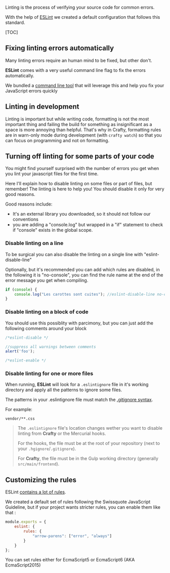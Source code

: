 Linting is the process of verifying your source code for common errors.

With the help of [ESLint](http://eslint.org) we created a default configuration that follows this standard.

[TOC]

## Fixing linting errors automatically

Many linting errors require an human mind to be fixed, but other don't.

__ESLint__ comes with a very useful command line flag to fix the errors automatically.

We bundled a [command line tool](../../CLI.md) that will leverage this and help you fix your JavaScript errors quickly

## Linting in development

Linting is important but while writing code, formatting is not the most important thing and failing the build for something as insignificant as a space is more annoying than helpful. That's why in Crafty, formatting rules are in warn-only mode during development (with `crafty watch`) so that you can focus on programming and not on formatting.

## Turning off linting for some parts of your code

You might find yourself surprised with the number of errors you get when you lint your javascript files for the first time.

Here I'll explain how to disable linting on some files or part of files, but remember! The linting is here to help you! You should disable it only for very good reasons.

Good reasons include:

- It's an external library you downloaded, so it should not follow our conventions
- you are adding a "console.log" but wrapped in a "if" statement to check if "console" exists in the global scope.

### Disable linting on a line

To be surgical you can also disable the linting on a single line with "eslint-disable-line"

Optionally, but it's recommended you can add which rules are disabled, in the following it is "no-console",
you can find the rule name at the end of the error message you get when compiling.

```javascript
if (console) {
    console.log("Les carottes sont cuites"); //eslint-disable-line no-console
}
```

### Disable linting on a block of code

You should use this possiblity with parcimony, but you can just add the following comments around your block

```javascript
/*eslint-disable */

//suppress all warnings between comments
alert('foo');

/*eslint-enable */
```

### Disable linting for one or more files

When running, __ESLint__ will look for a `.eslintignore` file in it's working directory and apply all the patterns to ignore some files.

The patterns in your .eslintignore file must match the [.gitignore syntax](https://git-scm.com/docs/gitignore).

For example:

```ignore
vendor/**.css
```

> The `.eslintignore` file's location changes wether you want to disable linting from __Crafty__ or the Mercurial hooks.
>
> For the hooks, the file must be at the root of your repository (next to your `.hgignore`/`.gitignore`).
>
> For __Crafty__, the file must be in the Gulp working directory (generally `src/main/frontend`).

## Customizing the rules

ESLint [contains a lot of rules](http://eslint.org/docs/rules/).

We created a default set of rules following the Swissquote JavaScript Guideline, but if your project wants stricter rules, you can enable them like that :

```javascript
module.exports = {
    eslint: {
        rules: {
            "arrow-parens": ["error", "always"]
        }
    }
};
```

You can set rules either for EcmaScript5 or EcmaScript6 (AKA EcmaScript2015)
